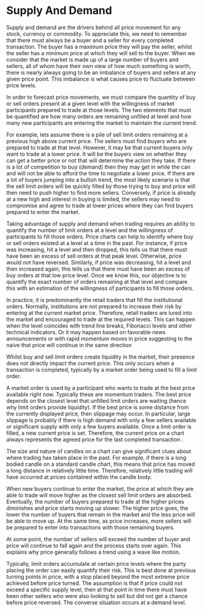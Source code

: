 # Supply And Demand

Supply and demand are the drivers behind all price movement for any stock, currency or commodity. To appreciate this, we need to remember that there must always be a buyer and a seller for every completed transaction. The buyer has a maximum price they will pay the seller, whilst the seller has a minimum price at which they will sell to the buyer. When we consider that the market is made up of a large number of buyers and sellers, all of whom have their own view of how much something is worth, there is nearly always going to be an imbalance of buyers and sellers at any given price point. This imbalance is what causes price to fluctuate between price levels.

In order to forecast price movements, we must compare the  quantity of buy or sell orders present at a given level with the willingness of market participants prepared to trade at those levels. The two elements that must be quantified are how many orders are remaining unfilled at level and how many new participants are entering the market to maintain the current trend.

For example, lets assume there is a pile of sell limit orders remaining at a previous high above current price. The sellers must find buyers who are prepared to trade at that level. However, it may be that current buyers only want to trade at a lower price. It will be the buyers view on whether they can get a better price or not that will determine the action they take. If there is a lot of competition to buy (demand) then they may get in while the can and will not be able to afford the time to negotiate a lower price. If there are a lot of buyers jumping into a bullish trend, the most likely scenario is that the sell limit orders will be quickly filled by those trying to buy and price will then need to push higher to find more sellers. Conversely, if price is already at a new high and interest in buying is limited, the sellers may need to compromise and agree to trade at lower prices where they can find buyers prepared to enter the market.

Taking advantage of supply and demand when trading requires an ability to quantify the number of limit orders at a level and the willingness of participants to fill those orders. Price charts can help to identify where buy or sell orders existed at a level at a time in the past. For instance, if price was increasing, hit a level and then dropped, this tells us that there must have been an excess of sell orders at that peak level. Otherwise, price would not have reversed. Similarly, if price was decreasing, hit a level and then increased again, this tells us that there must have been an excess of buy orders at that low price level. Once we know this, our objective is to quantify the exact number of orders remaining at that level and compare this with an estimation of the willingness of participants to fill those orders.

In practice, it is predominantly the retail traders that fill the institutional orders. Normally, institutions are not prepared to increase their risk by entering at the current market price. Therefore,  retail traders are lured into the market and encouraged to trade at the required levels. This can happen when the level coincides with trend line breaks, Fibonacci levels and other technical indicators. Or it may happen based on favorable news announcements or with rapid momentum moves in price suggesting to the naive that price will continue in the same direction

Whilst buy and sell limit orders create liquidity in the market, their presence does not directly impact the current price. This only occurs when a transaction is completed, typically by a market order being used to fill a limit order. 

A market order is used by a participant who wants to trade at the best price available right now. Typically these are momentum traders. The best price depends on the closest level that unfilled limit orders are waiting (hence why limit orders provide liquidity). If the best price is some distance from the currently displayed price, then slippage may occur. In particular, large slippage is probably if there is high demand with only a few sellers available or significant supply with only a few buyers available. Once a limit order is filled, a new current price is set. Therefore, the current price on a chart always represents the agreed price for the last completed transaction . 

The size and nature of candles on a chart can give significant clues about where trading has taken place in the past. For example, if there is a long bodied candle on a standard candle chart, this means that price has moved a long distance in relatively little time. Therefore, relatively little trading will have occurred at prices contained within the candle body. 

When new buyers continue to enter the market, the price at which they are able to trade will move higher as the closest sell limit orders are absorbed. Eventually, the number of buyers prepared to trade at the higher prices diminishes and price starts moving up slower. The higher price goes, the lower the number of buyers that remain in the market and the less price will be able to move up. At the same time, as price increases, more sellers will be prepared to enter into transactions with those remaining buyers. 

At some point, the number of sellers will exceed the number of buyer and price will continue to fall again and the process starts over again. This explains why price generally follows a trend using a wave like motion.

Typically, limit orders accumulate at certain price levels where the party placing the order can easily quantify their risk. This is best done at previous turning points in price, with a stop placed beyond the most extreme price achieved before price turned. The assumption is that if price could not exceed a specific supply level, then at that point in time there must have been other sellers who were also looking to sell but did not get a chance before price reversed. The converse situation occurs at a demand level.
